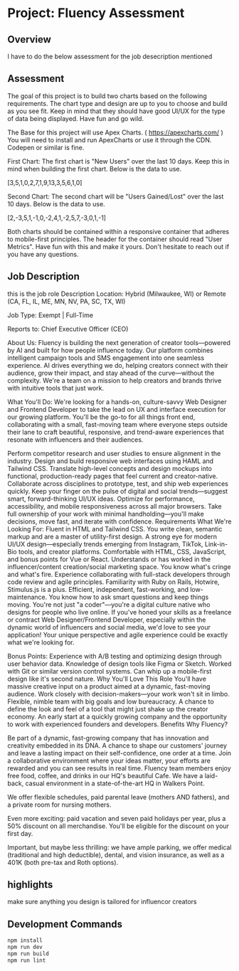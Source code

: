 # Project: Fluency Assessment

## Overview

I have to do the below assessment for the job desecription mentioned

## Assessment

The goal of this project is to build two charts based on the following requirements. The chart type and design are up to you to choose and build as you see fit. Keep in mind that they should have good UI/UX for the type of data being displayed. Have fun and go wild.

The Base for this project will use Apex Charts. ( https://apexcharts.com/ ) You will need to install and run ApexCharts or use it through the CDN. Codepen or similar is fine.

First Chart:
The first chart is "New Users" over the last 10 days. Keep this in mind when building the first chart. Below is the data to use.

[3,5,1,0,2,7,1,9,13,3,5,6,1,0]

Second Chart:
The second chart will be "Users Gained/Lost" over the last 10 days. Below is the data to use.

[2,-3,5,1,-1,0,-2,4,1,-2,5,7,-3,0,1,-1]

Both charts should be contained within a responsive container that adheres to mobile-first principles. The header for the container should read "User Metrics". Have fun with this and make it yours. Don't hesitate to reach out if you have any questions.

## Job Description

this is the job role Description
Location: Hybrid (Milwaukee, WI) or Remote (CA, FL, IL, ME, MN, NV, PA, SC, TX, WI)

Job Type: Exempt | Full-Time

Reports to: Chief Executive Officer (CEO)

About Us:
Fluency is building the next generation of creator tools—powered by AI and built for how people influence today. Our platform combines intelligent campaign tools and SMS engagement into one seamless experience. AI drives everything we do, helping creators connect with their audience, grow their impact, and stay ahead of the curve—without the complexity. We're a team on a mission to help creators and brands thrive with intuitive tools that just work.

What You'll Do:
We're looking for a hands-on, culture-savvy Web Designer and Frontend Developer to take the lead on UX and interface execution for our growing platform. You'll be the go-to for all things front end, collaborating with a small, fast-moving team where everyone steps outside their lane to craft beautiful, responsive, and trend-aware experiences that resonate with influencers and their audiences.

Perform competitor research and user studies to ensure alignment in the industry.
Design and build responsive web interfaces using HAML and Tailwind CSS.
Translate high-level concepts and design mockups into functional, production-ready pages that feel current and creator-native.
Collaborate across disciplines to prototype, test, and ship web experiences quickly.
Keep your finger on the pulse of digital and social trends—suggest smart, forward-thinking UI/UX ideas.
Optimize for performance, accessibility, and mobile responsiveness across all major browsers.
Take full ownership of your work with minimal handholding—you'll make decisions, move fast, and iterate with confidence.
Requirements
What We're Looking For:
Fluent in HTML and Tailwind CSS. You write clean, semantic markup and are a master of utility-first design.
A strong eye for modern UI/UX design—especially trends emerging from Instagram, TikTok, Link-in-Bio tools, and creator platforms.
Comfortable with HTML, CSS, JavaScript, and bonus points for Vue or React.
Understands or has worked in the influencer/content creation/social marketing space. You know what's cringe and what's fire.
Experience collaborating with full-stack developers through code review and agile principles.
Familiarity with Ruby on Rails, Hotwire, Stimulus.js is a plus.
Efficient, independent, fast-working, and low-maintenance. You know how to ask smart questions and keep things moving.
You're not just "a coder"—you're a digital culture native who designs for people who live online.
If you've honed your skills as a freelance or contract Web Designer/Frontend Developer, especially within the dynamic world of influencers and social media, we'd love to see your application! Your unique perspective and agile experience could be exactly what we're looking for.

Bonus Points:
Experience with A/B testing and optimizing design through user behavior data.
Knowledge of design tools like Figma or Sketch.
Worked with Git or similar version control systems.
Can whip up a mobile-first design like it's second nature.
Why You'll Love This Role
You'll have massive creative input on a product aimed at a dynamic, fast-moving audience.
Work closely with decision-makers—your work won't sit in limbo.
Flexible, nimble team with big goals and low bureaucracy.
A chance to define the look and feel of a tool that might just shake up the creator economy.
An early start at a quickly growing company and the opportunity to work with experienced founders and developers.
Benefits
Why Fluency?

Be part of a dynamic, fast-growing company that has innovation and creativity embedded in its DNA.
A chance to shape our customers' journey and leave a lasting impact on their self-confidence, one order at a time.
Join a collaborative environment where your ideas matter, your efforts are rewarded and you can see results in real time.
Fluency team members enjoy free food, coffee, and drinks in our HQ's beautiful Cafe. We have a laid-back, casual environment in a state-of-the-art HQ in Walkers Point.

We offer flexible schedules, paid parental leave (mothers AND fathers), and a private room for nursing mothers.

Even more exciting: paid vacation and seven paid holidays per year, plus a 50% discount on all merchandise. You'll be eligible for the discount on your first day.

Important, but maybe less thrilling: we have ample parking, we offer medical (traditional and high deductible), dental, and vision insurance, as well as a 401K (both pre-tax and Roth options).

## highlights

make sure anything you design is tailored for influencor creators

## Development Commands
```bash
npm install
npm run dev
npm run build
npm run lint
```